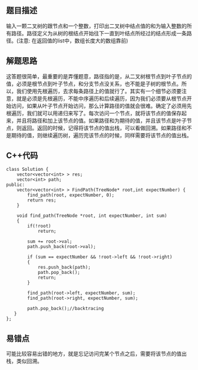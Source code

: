 ## 题目描述

输入一颗二叉树的跟节点和一个整数，打印出二叉树中结点值的和为输入整数的所有路径。路径定义为从树的根结点开始往下一直到叶结点所经过的结点形成一条路径。(注意: 在返回值的list中，数组长度大的数组靠前)

## 解题思路

这答题很简单，最重要的是弄懂题意，路径指的是，从二叉树根节点到叶子节点的值，必须是根节点到叶子节点，和分支节点没关系，也不能是子树的根节点。所以，我们使用先根遍历，去求每条路径上的值就行了。其实有一个细节必须要注意，就是必须是先根遍历，不能中序遍历和后续遍历，因为我们必须要从根节点开始访问，如果从叶子节点开始访问，那么计算路径的值就会很难。确定了必须用先根遍历，我们就可以用递归来写了。每次访问一个节点，就将该节点的值保存起来，并且将路径和加上该节点的值。如果路径和为期待的值，并且该节点是叶子节点，则返回。返回的时候，记得将该节点的值出栈，可以看做回溯。如果路径和不是期待的值，则继续遍历树，遍历完该节点的时候，同样需要将该节点的值出栈。

## C++代码
```
class Solution {
    vector<vector<int> > res;
    vector<int> path;
public:
    vector<vector<int> > FindPath(TreeNode* root,int expectNumber) {
        find_path(root, expectNumber, 0);
        return res;
    }

    void find_path(TreeNode *root, int expectNumber, int sum)
    {
        if(!root)
            return;
        
        sum += root->val;
        path.push_back(root->val);

        if (sum == expectNumber && !root->left && !root->right)
        {
            res.push_back(path);
            path.pop_back();
            return;
        }

        find_path(root->left, expectNumber, sum);
        find_path(root->right, expectNumber, sum);

        path.pop_back();//backtracing
   }
};
```

## 易错点

可能比较容易出错的地方，就是忘记访问完某个节点之后，需要将该节点的值出栈，类似回溯。

